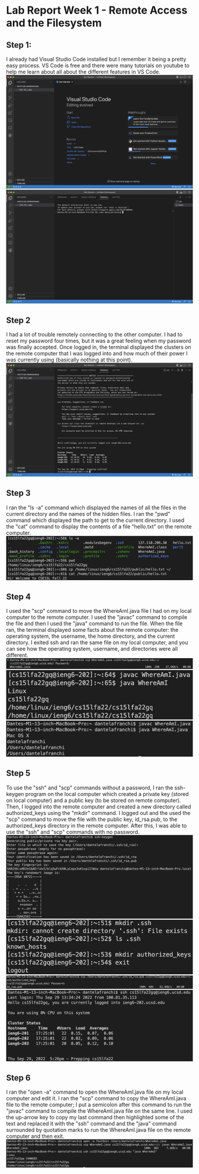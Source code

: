 # Lab Report Week 1 - Remote Access and the Filesystem

## Step 1:
I already had Visual Studio Code installed but I remember it being a pretty easy process. VS Code is free and there were many tutorials on youtube to help me learn about all about the different features in VS Code.
![Image](Screenshots/VSCode-home-page-SS.png)
![Image](Screenshots/New-VSCode-terminal-SS.png) 

## Step 2
I had a lot of trouble remotely connecting to the other computer. I had to reset my password four times, but it was a great feeling when my password was finally accepted. Once logged in, the terminal displayed the clusters on the remote computer that I was logged into and how much of their power I was currently using (basically nothing at this point).
![Image](Screenshots/remotely-connecting.png)

## Step 3
I ran the "ls -a" command which displayed the names of all the files in the current directory and the names of the hidden files. I ran the "pwd" command which displayed the path to get to the current directory. I used the "cat" command to display the contents of a file "hello.txt" on the remote computer.
![Image](Screenshots/running-some-commands.png)

## Step 4
I used the "scp" command to move the WhereAmI.java file I had on my local computer to the remote computer. I used the "javac" command to compile the file and then I used the "java" command to run the file. When the file ran, the terminal displayed some facts about the remote computer: the operating system, the username, the home directory, and the current directory. I exited ssh and ran the same file on my local computer, and you can see how the operating system, username, and directories were all different.
![Image](Screenshots/moving-file.png)
![Image](Screenshots/compiling-and-running-moved-file.png)
![Image](Screenshots/running-file-locally.png)

## Step 5
To use the "ssh" and "scp" commands without a password, I ran the ssh-keygen program on the local computer which created a private key (stored on local computer) and a public key (to be stored on remote computer). Then, I logged into the remote computer and created a new directory called authorized_keys using the "mkdir" command. I logged out and the used the "scp" command to move the file with the public key, id_rsa.pub, to the authorized_keys directory in the remote computer. After this, I was able to use the "ssh" and "scp" commands with no password.
![Image](Screenshots/running-ssh-keygen.png)
![Image](Screenshots/creating-authorized_keys-directory.png)
![Image](Screenshots/moving-public-key-file.png)
![Image](Screenshots/using-ssh-with-no-password.png)

## Step 6
I ran the "open -a" command to open the WhereAmI.java file on my local computer and edit it. I ran the "scp" command to copy the WhereAmI.java file to the remote computer; I put a semicolon after this command to run the "javac" command to compile the WhereAmI.java file on the same line. I used the up-arrow key to copy my last command then highlighted some of the text and replaced it with the "ssh" command and the "java" command surrounded by quotation marks to run the WhereAmI.java file on the remote computer and then exit.
![Image](Screenshots/optimizing-remote-run.png)